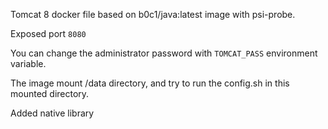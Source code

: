 Tomcat 8 docker file based on b0c1/java:latest image with psi-probe.

Exposed port ```8080```

You can change the administrator password with ```TOMCAT_PASS``` environment variable.

The image mount /data directory, and try to run the config.sh in this mounted directory.

Added native library